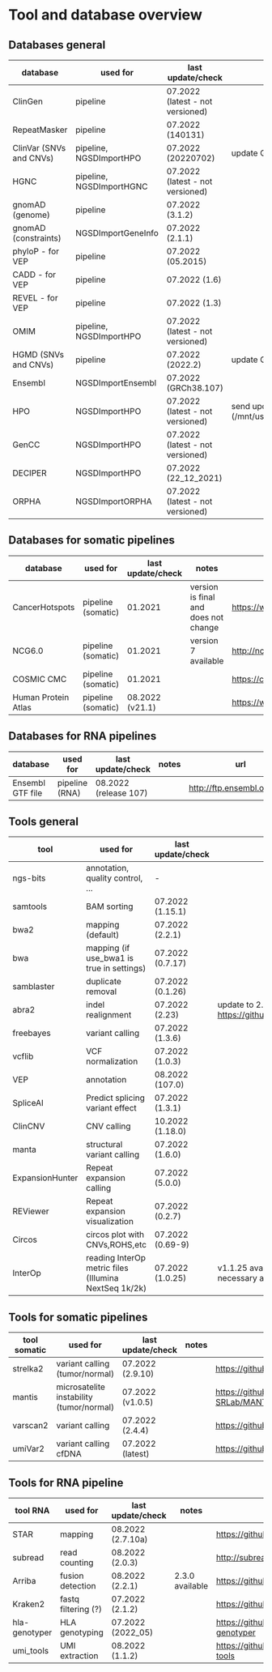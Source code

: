 # Tool and database overview

## Databases general

|database               |used for                |last update/check               |notes                                                                                               |url                                                                     |
|-----------------------|------------------------|--------------------------------|----------------------------------------------------------------------------------------------------|------------------------------------------------------------------------|
|ClinGen                |pipeline                |07.2022 (latest - not versioned)|                                                                                                    |https://ftp.clinicalgenome.org/                                         |
|RepeatMasker           |pipeline                |07.2022 (140131)                |                                                                                                    |http://www.repeatmasker.org/species/hg.html                             |
|ClinVar (SNVs and CNVs)|pipeline, NGSDImportHPO |07.2022 (20220702)              |update GSvar IGV file                                                                               |https://ftp.ncbi.nlm.nih.gov/pub/clinvar/vcf_GRCh38/archive_2.0/2021/   |
|HGNC                   |pipeline, NGSDImportHGNC|07.2022 (latest - not versioned)|                                                                                                    |https://ftp.ebi.ac.uk/pub/databases/genenames/                          |
|gnomAD (genome)        |pipeline                |07.2022 (3.1.2)                 |                                                                                                    |http://gnomad.broadinstitute.org/downloads                              |
|gnomAD (constraints)   |NGSDImportGeneInfo      |07.2022 (2.1.1)                 |                                                                                                    |http://gnomad.broadinstitute.org/downloads                              |
|phyloP - for VEP       |pipeline                |07.2022 (05.2015)               |                                                                                                    |http://hgdownload.soe.ucsc.edu/goldenPath/hg38/phyloP100way/            |
|CADD - for VEP         |pipeline                |07.2022 (1.6)                   |                                                                                                    |http://cadd.gs.washington.edu/download                                  |
|REVEL - for VEP        |pipeline                |07.2022 (1.3)                   |                                                                                                    |https://sites.google.com/site/revelgenomics/downloads                   |
|OMIM                   |pipeline, NGSDImportHPO |07.2022 (latest - not versioned)|                                                                                                    |https://omim.org/downloads/                                             |
|HGMD (SNVs and CNVs)   |pipeline                |07.2022 (2022.2)                |update GSvar IGV file                                                                               |https://apps.ingenuity.com/ingsso/login                                 |
|Ensembl                |NGSDImportEnsembl       |07.2022 (GRCh38.107)            |                                                                                                    |https://ftp.ensembl.org/pub/release-107/gff3/homo_sapiens/              |
|HPO                    |NGSDImportHPO           |07.2022 (latest - not versioned)|send updated HPO list to Anne (/mnt/users/ahsturm1/Sandbox/2021_10_21_hpo_update/)                  |https://hpo.jax.org/app/                                                |
|GenCC                  |NGSDImportHPO           |07.2022 (latest - not versioned)|                                                                                                    |https://search.thegencc.org/download                                    |
|DECIPER                |NGSDImportHPO           |07.2022 (22_12_2021)            |                                                                                                    |https://www.deciphergenomics.org/about/downloads/data                   |
|ORPHA                  |NGSDImportORPHA         |07.2022 (latest - not versioned)|                                                                                                    |https://github.com/Orphanet/Orphadata.org/                              |


## Databases for somatic pipelines

|database               |used for                |last update/check               |notes                                                                                               |url                                                                     |
|-----------------------|------------------------|--------------------------------|----------------------------------------------------------------------------------------------------|------------------------------------------------------------------------|
|CancerHotspots         |pipeline (somatic)      |01.2021                         |version is final and does not change                                                                |https://www.cancerhotspots.org                                          |
|NCG6.0                 |pipeline (somatic)      |01.2021                         |version 7 available                                                                                 |http://ncg.kcl.ac.uk/                                                   |
|COSMIC CMC             |pipeline (somatic)      |01.2021                         |                                                                                                    |https://cancer.sanger.ac.uk/cmc                                         |
|Human Protein Atlas    |pipeline (somatic)      |08.2022 (v21.1)                 |                                                                                                    |https://www.proteinatlas.org/about/download                             |

## Databases for RNA pipelines

|database               |used for                |last update/check               |notes                                                                                               |url                                                                     |
|-----------------------|------------------------|--------------------------------|----------------------------------------------------------------------------------------------------|------------------------------------------------------------------------|
|Ensembl GTF file       |pipeline (RNA)  	     |08.2022 (release 107)           |                                                                                                    |http://ftp.ensembl.org/pub/                                             |

## Tools general

|tool                   |used for                                             |last update/check |notes                                                                                |url                                                                     |
|-----------------------|-----------------------------------------------------|------------------|-------------------------------------------------------------------------------------|------------------------------------------------------------------------|
|ngs-bits               |annotation, quality control, ...                     |-                 |                                                                                     |                                                                        |
|samtools               |BAM sorting                                          |07.2022 (1.15.1)  |                                                                                     |http://www.htslib.org/                                                  |
|bwa2                   |mapping (default)                                    |07.2022 (2.2.1)   |                                                                                     |https://github.com/bwa-mem2/bwa-mem2                                    |
|bwa                    |mapping (if use_bwa1 is true in settings)            |07.2022 (0.7.17)  |                                                                                     |https://github.com/lh3/bwa/                                             |
|samblaster             |duplicate removal                                    |07.2022 (0.1.26)  |                                                                                     |https://github.com/GregoryFaust/samblaster                              |
|abra2                  |indel realignment                                    |07.2022 (2.23)    | update to 2.24 not possible because of https://github.com/mozack/abra2/issues/46    |https://github.com/mozack/abra2                                         |
|freebayes              |variant calling                                      |07.2022 (1.3.6)   |                                                                                     |https://github.com/ekg/freebayes                                        |
|vcflib                 |VCF normalization                                    |07.2022 (1.0.3)   |                                                                                     |https://github.com/vcflib/vcflib                                        |
|VEP                    |annotation                                           |08.2022 (107.0)   |                                                                                     |https://github.com/Ensembl/ensembl-vep/releases                         |
|SpliceAI               |Predict splicing variant effect                      |07.2022 (1.3.1)   |                                                                                     |https://github.com/Illumina/SpliceAI                                    |
|ClinCNV                |CNV calling                                          |10.2022 (1.18.0)  |                                                                                     |https://github.com/imgag/ClinCNV                                        |
|manta                  |structural variant calling                           |07.2022 (1.6.0)   |                                                                                     |https://github.com/Illumina/manta                                       |
|ExpansionHunter        |Repeat expansion calling                             |07.2022 (5.0.0)   |                                                                                     |https://github.com/Illumina/ExpansionHunter                             |
|REViewer               |Repeat expansion visualization                       |07.2022 (0.2.7)   |                                                                                     |https://github.com/Illumina/REViewer                                    |
|Circos                 |circos plot with CNVs,ROHS,etc                       |07.2022 (0.69-9)  |                                                                                     |http://circos.ca/software/download/                                     |
|InterOp                |reading InterOp metric files (Illumina NextSeq 1k/2k)|07.2022 (1.0.25)  | v1.1.25 available, but update is not necessary as the QC import works               |                                                                        |


## Tools for somatic pipelines

|tool somatic           |used for                                             |last update/check |notes                                                                                |url                                                                     |
|-----------------------|-----------------------------------------------------|------------------|-------------------------------------------------------------------------------------|------------------------------------------------------------------------|
|strelka2               |variant calling (tumor/normal)                       |07.2022 (2.9.10)  |                                                                                     |https://github.com/Illumina/strelka                                     |
|mantis                 |microsatelite instability (tumor/normal)             |07.2022 (v1.0.5)  |                                                                                     |https://github.com/OSU-SRLab/MANTIS/releases                            |
|varscan2               |variant calling                                      |07.2022 (2.4.4)   |                                                                                     |https://github.com/dkoboldt/varscan                                     |
|umiVar2                |variant calling cfDNA                                |07.2022 (latest)  |                                                                                     |https://github.com/dkoboldt/varscan                                     |


## Tools for RNA pipeline

|tool RNA               |used for                                             |last update/check |notes                                                                                |url                                                                     |
|-----------------------|-----------------------------------------------------|------------------|-------------------------------------------------------------------------------------|------------------------------------------------------------------------|
|STAR                   |mapping                                              |08.2022 (2.7.10a) |                                                                                     |https://github.com/alexdobin/STAR                                       |
|subread                |read counting                                        |08.2022 (2.0.3)   |                                                                                     |http://subread.sourceforge.net/                                         |
|Arriba                 |fusion detection                                     |08.2022 (2.2.1)   |2.3.0 available                                                                      |https://github.com/suhrig/arriba                                        |
|Kraken2                |fastq filtering (?)                                  |07.2022 (2.1.2)   |                                                                                     |https://github.com/DerrickWood/kraken2                                  |
|hla-genotyper          |HLA genotyping                                       |07.2022 (2022_05) |                                                                                     |https://github.com/axelgschwind/hla-genotyper                           |
|umi_tools              |UMI extraction                                       |08.2022 (1.1.2)   |                                                                                     |https://github.com/CGATOxford/UMI-tools                                 |

